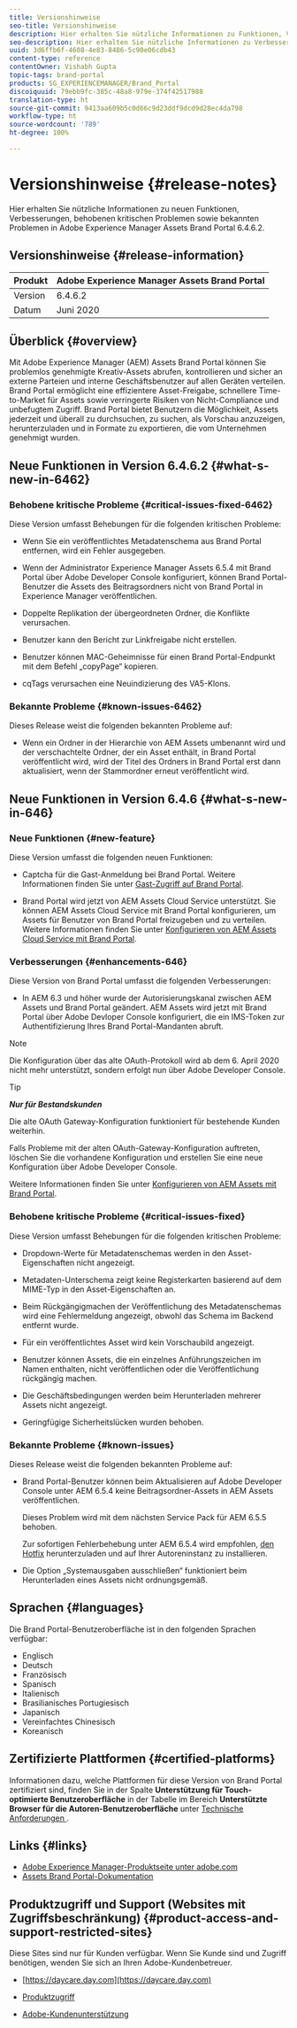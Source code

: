 ```yaml
---
title: Versionshinweise
seo-title: Versionshinweise
description: Hier erhalten Sie nützliche Informationen zu Funktionen, Verbesserungen, behobenen kritischen Problemen sowie bekannten Problemen in Adobe Experience Manager Assets Brand Portal 6.4.6.2.
seo-description: Hier erhalten Sie nützliche Informationen zu Verbesserungen, behobenen kritischen Problemen sowie bekannten Problemen in Adobe Experience Manager Assets Brand Portal 6.4.6.2.
uuid: 3d6ffb6f-4608-4e83-8486-5c90e06cdb43
content-type: reference
contentOwner: Vishabh Gupta
topic-tags: brand-portal
products: SG_EXPERIENCEMANAGER/Brand_Portal
discoiquuid: 79ebb9fc-385c-48a8-979e-374f42517988
translation-type: ht
source-git-commit: 9413aa609b5c0d66c9d23ddf9dcd9d28ec4da798
workflow-type: ht
source-wordcount: '789'
ht-degree: 100%

---
```



# Versionshinweise {#release-notes}

Hier erhalten Sie nützliche Informationen zu neuen Funktionen, Verbesserungen, behobenen kritischen Problemen sowie bekannten Problemen in Adobe Experience Manager Assets Brand Portal 6.4.6.2.

## Versionshinweise {#release-information}

| Produkt | Adobe Experience Manager Assets Brand Portal |
|---|---|
| Version | 6.4.6.2 |
| Datum | Juni 2020 |

## Überblick {#overview}

Mit Adobe Experience Manager (AEM) Assets Brand Portal können Sie problemlos genehmigte Kreativ-Assets abrufen, kontrollieren und sicher an externe Parteien und interne Geschäftsbenutzer auf allen Geräten verteilen. Brand Portal ermöglicht eine effizientere Asset-Freigabe, schnellere Time-to-Market für Assets sowie verringerte Risiken von Nicht-Compliance und unbefugtem Zugriff. Brand Portal bietet Benutzern die Möglichkeit, Assets jederzeit und überall zu durchsuchen, zu suchen, als Vorschau anzuzeigen, herunterzuladen und in Formate zu exportieren, die vom Unternehmen genehmigt wurden.

## Neue Funktionen in Version 6.4.6.2 {#what-s-new-in-6462}

### Behobene kritische Probleme {#critical-issues-fixed-6462}

Diese Version umfasst Behebungen für die folgenden kritischen Probleme:

* Wenn Sie ein veröffentlichtes Metadatenschema aus Brand Portal entfernen, wird ein Fehler ausgegeben.

* Wenn der Administrator Experience Manager Assets 6.5.4 mit Brand Portal über Adobe Developer Console konfiguriert, können Brand Portal-Benutzer die Assets des Beitragsordners nicht von Brand Portal in Experience Manager veröffentlichen.

* Doppelte Replikation der übergeordneten Ordner, die Konflikte verursachen.

* Benutzer kann den Bericht zur Linkfreigabe nicht erstellen.

* Benutzer können MAC-Geheimnisse für einen Brand Portal-Endpunkt mit dem Befehl „copyPage“ kopieren.

* cqTags verursachen eine Neuindizierung des VA5-Klons.


### Bekannte Probleme {#known-issues-6462}

Dieses Release weist die folgenden bekannten Probleme auf:

* Wenn ein Ordner in der Hierarchie von AEM Assets umbenannt wird und der verschachtelte Ordner, der ein Asset enthält, in Brand Portal veröffentlicht wird, wird der Titel des Ordners in Brand Portal erst dann aktualisiert, wenn der Stammordner erneut veröffentlicht wird.


## Neue Funktionen in Version 6.4.6 {#what-s-new-in-646}

### Neue Funktionen {#new-feature}

Diese Version umfasst die folgenden neuen Funktionen:

* Captcha für die Gast-Anmeldung bei Brand Portal. Weitere Informationen finden Sie unter [Gast-Zugriff auf Brand Portal](../using/guest-access.md).

* Brand Portal wird jetzt von AEM Assets Cloud Service unterstützt. Sie können AEM Assets Cloud Service mit Brand Portal konfigurieren, um Assets für Benutzer von Brand Portal freizugeben und zu verteilen.
Weitere Informationen finden Sie unter [Konfigurieren von AEM Assets Cloud Service mit Brand Portal](https://docs.adobe.com/content/help/en/experience-manager-cloud-service/assets/brand-portal/configure-aem-assets-with-brand-portal.html).

### Verbesserungen {#enhancements-646}

Diese Version von Brand Portal umfasst die folgenden Verbesserungen:

* In AEM 6.3 und höher wurde der Autorisierungskanal zwischen AEM Assets und Brand Portal geändert. AEM Assets wird jetzt mit Brand Portal über Adobe Devloper Console konfiguriert, die ein IMS-Token zur Authentifizierung Ihres Brand Portal-Mandanten abruft.

>[!NOTE]
>
>Die Konfiguration über das alte OAuth-Protokoll wird ab dem 6. April 2020 nicht mehr unterstützt, sondern erfolgt nun über Adobe Developer Console.



>[!TIP]
>
>***Nur für Bestandskunden***
>
>Die alte OAuth Gateway-Konfiguration funktioniert für bestehende Kunden weiterhin.
>
>Falls Probleme mit der alten OAuth-Gateway-Konfiguration auftreten, löschen Sie die vorhandene Konfiguration und erstellen Sie eine neue Konfiguration über Adobe Developer Console.


Weitere Informationen finden Sie unter [Konfigurieren von AEM Assets mit Brand Portal](configure-aem-assets-with-brand-portal.md).

### Behobene kritische Probleme {#critical-issues-fixed}

Diese Version umfasst Behebungen für die folgenden kritischen Probleme:

* Dropdown-Werte für Metadatenschemas werden in den Asset-Eigenschaften nicht angezeigt.

* Metadaten-Unterschema zeigt keine Registerkarten basierend auf dem MIME-Typ in den Asset-Eigenschaften an.

* Beim Rückgängigmachen der Veröffentlichung des Metadatenschemas wird eine Fehlermeldung angezeigt, obwohl das Schema im Backend entfernt wurde.

* Für ein veröffentlichtes Asset wird kein Vorschaubild angezeigt.

* Benutzer können Assets, die ein einzelnes Anführungszeichen im Namen enthalten, nicht veröffentlichen oder die Veröffentlichung rückgängig machen.

* Die Geschäftsbedingungen werden beim Herunterladen mehrerer Assets nicht angezeigt.

* Geringfügige Sicherheitslücken wurden behoben.

### Bekannte Probleme {#known-issues}

Dieses Release weist die folgenden bekannten Probleme auf:

* Brand Portal-Benutzer können beim Aktualisieren auf Adobe Developer Console unter AEM 6.5.4 keine Beitragsordner-Assets in AEM Assets veröffentlichen.

   Dieses Problem wird mit dem nächsten Service Pack für AEM 6.5.5 behoben.

   Zur sofortigen Fehlerbehebung unter AEM 6.5.4 wird empfohlen, [den Hotfix](https://www.adobeaemcloud.com/content/marketplace/marketplaceProxy.html?packagePath=/content/companies/public/adobe/packages/cq650/hotfix/cq-6.5.0-hotfix-33041) herunterzuladen und auf Ihrer Autoreninstanz zu installieren.

* Die Option „Systemausgaben ausschließen“ funktioniert beim Herunterladen eines Assets nicht ordnungsgemäß.


## Sprachen {#languages}

Die Brand Portal-Benutzeroberfläche ist in den folgenden Sprachen verfügbar:

* Englisch
* Deutsch
* Französisch
* Spanisch
* Italienisch
* Brasilianisches       Portugiesisch
* Japanisch
* Vereinfachtes Chinesisch
* Koreanisch

## Zertifizierte Plattformen        {#certified-platforms}

Informationen dazu, welche Plattformen für diese Version von Brand Portal zertifiziert sind, finden Sie in der Spalte **Unterstützung für Touch-optimierte Benutzeroberfläche** in der Tabelle im Bereich **Unterstützte Browser für die Autoren-Benutzeroberfläche** unter [Technische Anforderungen ](https://helpx.adobe.com/de/experience-manager/6-4/sites/deploying/using/technical-requirements.html).

## Links {#links}

* [Adobe Experience Manager-Produktseite unter adobe.com](http://www.adobe.com/de/marketing-cloud/experience-manager.html)
* [Assets Brand Portal-Dokumentation](https://helpx.adobe.com/de/experience-manager/brand-portal/user-guide.html)

## Produktzugriff und Support (Websites mit Zugriffsbeschränkung) {#product-access-and-support-restricted-sites}

Diese Sites sind nur für Kunden verfügbar. Wenn Sie Kunde sind und Zugriff benötigen, wenden Sie sich an Ihren Adobe-Kundenbetreuer.

* [https://daycare.day.com](https://daycare.day.com)

* [Produktzugriff](https://login.marketing.adobe.com)

* [Adobe-Kundenunterstützung](https://helpx.adobe.com/de/contact.html)
